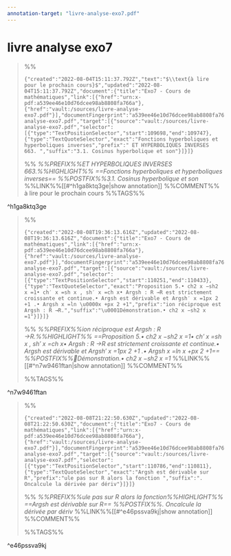 ```yaml
---
annotation-target: "livre-analyse-exo7.pdf"
---
```

# livre analyse exo7


>%%
>```annotation-json
>{"created":"2022-08-04T15:11:37.792Z","text":"$\\text{à lire pour le prochain cours}$","updated":"2022-08-04T15:11:37.792Z","document":{"title":"Exo7 - Cours de mathématiques","link":[{"href":"urn:x-pdf:a539ee46e10d76dcee98ab8808fa766a"},{"href":"vault:/sources/livre-analyse-exo7.pdf"}],"documentFingerprint":"a539ee46e10d76dcee98ab8808fa766a"},"uri":"vault:/sources/livre-analyse-exo7.pdf","target":[{"source":"vault:/sources/livre-analyse-exo7.pdf","selector":[{"type":"TextPositionSelector","start":109698,"end":109747},{"type":"TextQuoteSelector","exact":"Fonctions hyperboliques et hyperboliques inverses","prefix":" ET HYPERBOLIQUES INVERSES 663. ","suffix":"3.1. Cosinus hyperbolique et son"}]}]}
>```
>%%
>*%%PREFIX%%ET HYPERBOLIQUES INVERSES 663.%%HIGHLIGHT%% ==Fonctions hyperboliques et hyperboliques inverses== %%POSTFIX%%3.1. Cosinus hyperbolique et son*
>%%LINK%%[[#^h1ga8ktq3ge|show annotation]]
>%%COMMENT%%
>$\text{à lire pour le prochain cours}$
>%%TAGS%%
>
^h1ga8ktq3ge


>%%
>```annotation-json
>{"created":"2022-08-08T19:36:13.616Z","updated":"2022-08-08T19:36:13.616Z","document":{"title":"Exo7 - Cours de mathématiques","link":[{"href":"urn:x-pdf:a539ee46e10d76dcee98ab8808fa766a"},{"href":"vault:/sources/livre-analyse-exo7.pdf"}],"documentFingerprint":"a539ee46e10d76dcee98ab8808fa766a"},"uri":"vault:/sources/livre-analyse-exo7.pdf","target":[{"source":"vault:/sources/livre-analyse-exo7.pdf","selector":[{"type":"TextPositionSelector","start":110251,"end":110433},{"type":"TextQuoteSelector","exact":"Proposition 5.• ch2 x −sh2 x =1• ch′ x =sh x , sh′ x =ch x• Argsh : R →R est strictement croissante et continue.• Argsh est dérivable et Argsh′ x =1px 2 +1 .• Argsh x =ln \u0000x +px 2 +1","prefix":"ion réciproque est Argsh : R →R.","suffix":"\u0001Démonstration.• ch2 x −sh2 x =1"}]}]}
>```
>%%
>*%%PREFIX%%ion réciproque est Argsh : R →R.%%HIGHLIGHT%% ==Proposition 5.• ch2 x −sh2 x =1• ch′ x =sh x , sh′ x =ch x• Argsh : R →R est strictement croissante et continue.• Argsh est dérivable et Argsh′ x =1px 2 +1 .• Argsh x =ln  x +px 2 +1== %%POSTFIX%%Démonstration.• ch2 x −sh2 x =1*
>%%LINK%%[[#^n7w9461ftan|show annotation]]
>%%COMMENT%%
>
>%%TAGS%%
>
^n7w9461ftan


>%%
>```annotation-json
>{"created":"2022-08-08T21:22:50.630Z","updated":"2022-08-08T21:22:50.630Z","document":{"title":"Exo7 - Cours de mathématiques","link":[{"href":"urn:x-pdf:a539ee46e10d76dcee98ab8808fa766a"},{"href":"vault:/sources/livre-analyse-exo7.pdf"}],"documentFingerprint":"a539ee46e10d76dcee98ab8808fa766a"},"uri":"vault:/sources/livre-analyse-exo7.pdf","target":[{"source":"vault:/sources/livre-analyse-exo7.pdf","selector":[{"type":"TextPositionSelector","start":110786,"end":110811},{"type":"TextQuoteSelector","exact":"Argsh est dérivable sur R","prefix":"ule pas sur R alors la fonction ","suffix":". Oncalcule la dérivée par dériv"}]}]}
>```
>%%
>*%%PREFIX%%ule pas sur R alors la fonction%%HIGHLIGHT%% ==Argsh est dérivable sur R== %%POSTFIX%%. Oncalcule la dérivée par dériv*
>%%LINK%%[[#^e46pssva9kj|show annotation]]
>%%COMMENT%%
>
>%%TAGS%%
>
^e46pssva9kj
